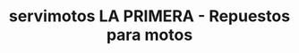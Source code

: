 ---
title: "servimotos LA PRIMERA - Repuestos para motos"
url: /cucuta/servimotos-la-primera-repuestos-para-motos/
shop: Autowerkstatt
---